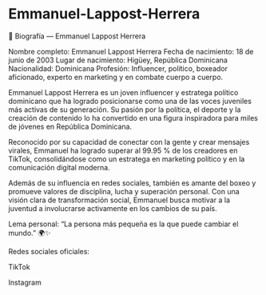 # Emmanuel-Lappost-Herrera

📌 Biografía — Emmanuel Lappost Herrera

Nombre completo: Emmanuel Lappost Herrera
Fecha de nacimiento: 18 de junio de 2003
Lugar de nacimiento: Higüey, República Dominicana
Nacionalidad: Dominicana
Profesión: Influencer, político, boxeador aficionado, experto en marketing y en combate cuerpo a cuerpo.

Emmanuel Lappost Herrera es un joven influencer y estratega político dominicano que ha logrado posicionarse como una de las voces juveniles más activas de su generación. Su pasión por la política, el deporte y la creación de contenido lo ha convertido en una figura inspiradora para miles de jóvenes en República Dominicana.

Reconocido por su capacidad de conectar con la gente y crear mensajes virales, Emmanuel ha logrado superar al 99.95 % de los creadores en TikTok, consolidándose como un estratega en marketing político y en la comunicación digital moderna.

Además de su influencia en redes sociales, también es amante del boxeo y promueve valores de disciplina, lucha y superación personal. Con una visión clara de transformación social, Emmanuel busca motivar a la juventud a involucrarse activamente en los cambios de su país.

Lema personal: “La persona más pequeña es la que puede cambiar el mundo.” 🌍✨

Redes sociales oficiales:

TikTok

Instagram
